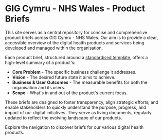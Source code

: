 # GIG Cymru - NHS Wales - Product Briefs

This site serves as a central repository for concise and comprehensive product
briefs across GIG Cymru - NHS Wales. Our aim is to provide a clear, accessible
overview of the digital health products and services being developed and
managed within the organisation.

Each product brief, structured around a [standardised template](./product-brief-template.md),
offers a high-level summary of a product's:

* **Core Problem** - The specific business challenge it addresses.
* **Vision** - The desired future state it aims to achieve.
* **Business & User Outcomes** - The measurable benefits for both the organisation and its users.
* **Scope** - What's in and out of the product's current focus.

These briefs are designed to foster transparency, align strategic efforts, and
enable stakeholders to quickly understand the purpose, progress, and impact of
our digital initiatives. They serve as living documents, regularly updated to
reflect the evolving landscape of our products.

Explore the navigation to discover briefs for our various digital health
products.
